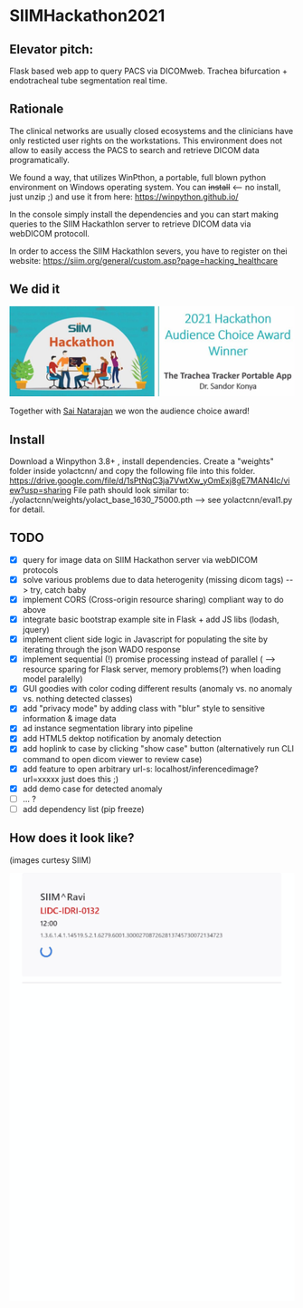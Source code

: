 # SIIMHackathon2021

## Elevator pitch:
Flask based web app to query PACS via DICOMweb. 
Trachea bifurcation + endotracheal tube segmentation real time.

## Rationale
The clinical networks are usually closed ecosystems and the clinicians have only resticted user rights on the workstations. 
This environment does not allow to easily access the PACS to search and retrieve DICOM data programatically.

We found a way, that utilizes WinPthon, a portable, full blown python environment on Windows operating system.
You can ~~install~~ <-- no install, just unzip ;) and use it from here: https://winpython.github.io/

In the console simply install the dependencies and you can start making queries to the SIIM Hackathlon server to retrieve DICOM data via webDICOM protocoll.

In order to access the SIIM Hackathlon severs, you have to register on thei website: https://siim.org/general/custom.asp?page=hacking_healthcare


## We did it
![winner](https://github.com/sandorkonya/SIIMHackathon2021/blob/4776f9dded54243ace955b3089f2c6b707acf27a/siim.JPG)

Together with  [Sai Natarajan](https://github.com/sainatarajan) we won the audience choice award!

## Install

Download a Winpython 3.8+ , install dependencies. Create a "weights" folder inside yolactcnn/ and copy the following file into this folder.
https://drive.google.com/file/d/1sPtNqC3ja7VwtXw_yOmExj8gE7MAN4lc/view?usp=sharing
File path should look similar to: ./yolactcnn/weights/yolact_base_1630_75000.pth --> see yolactcnn/eval1.py for detail.


## TODO

- [x] query for image data on SIIM Hackathon server via webDICOM protocols
- [x] solve various problems due to data heterogenity (missing dicom tags) --> try, catch baby 
- [x] implement CORS (Cross-origin resource sharing) compliant way to do above
- [x] integrate basic bootstrap example site in Flask + add JS libs (lodash, jquery)
- [x] implement client side logic in Javascript for populating the site by iterating through the json WADO response
- [x] implement sequential (!) promise processing instead of parallel ( --> resource sparing for Flask server, memory problems(?) when loading model paralelly)
- [x] GUI goodies with color coding different results (anomaly vs. no anomaly vs. nothing detected classes)
- [x] add "privacy mode" by adding class with "blur" style to sensitive information & image data
- [x] ad instance segmentation library into pipeline
- [x] add HTML5 dektop notification by anomaly detection
- [x] add hoplink to case by clicking "show case" button (alternatively run CLI command to open dicom viewer to review case)
- [x] add feature to open arbitrary url-s: localhost/inferencedimage?url=xxxxx  just does this ;)
- [x] add demo case for detected anomaly
- [ ] ... ?
- [ ] add dependency list (pip freeze)

## How does it look like?
(images curtesy SIIM)

 ![showcase](https://github.com/sandorkonya/SIIMHackathon2021/blob/31acfa10fb2cae9560d216dcc6790f8e59412b1e/showreel.gif)

